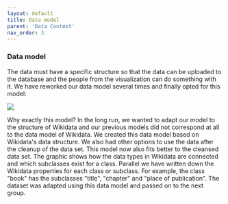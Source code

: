 ```yaml
---
layout: default
title: Data model
parent: 'Data Context' 
nav_order: 3
---
```


### Data model
The data must have a specific structure so that the data can be uploaded to the database and the people from the visualization can do something with it. We have reworked our data model several times and finally opted for this model:

<img src="https://user-images.githubusercontent.com/46645533/59503820-ade73380-8ea1-11e9-904f-e635717fcf41.jpg"  />

Why exactly this model? In the long run, we wanted to adapt our model to the structure of Wikidata and our previous models did not correspond at all to the data model of Wikidata. We created this data model based on Wikidata's data structure. We also had other options to use the data after the cleanup of the data set. This model now also fits better to the cleansed data set. The graphic shows how the data types in Wikidata are connected and which subclasses exist for a class. Parallel we have written down the Wikidata properties for each class or subclass. For example, the class "book" has the subclasses "title", "chapter" and "place of publication". The dataset was adapted using this data model and passed on to the next group.
